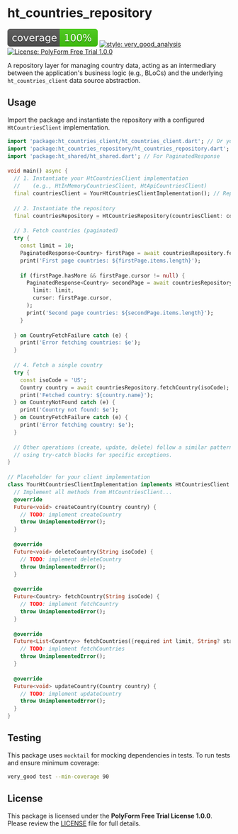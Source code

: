 # ht_countries_repository

[![Coverage Status](coverage_badge.svg)](https://github.com/headlines-toolkit/ht-countries-firestore)
[![style: very_good_analysis](https://img.shields.io/badge/style-very_good_analysis-B22C8E.svg)](https://pub.dev/packages/very_good_analysis)
[![License: PolyForm Free Trial 1.0.0](https://img.shields.io/badge/License-PolyForm%20Free%20Trial%201.0.0-blue.svg)](LICENSE)

A repository layer for managing country data, acting as an intermediary between the application's business logic (e.g., BLoCs) and the underlying `ht_countries_client` data source abstraction.

## Usage

Import the package and instantiate the repository with a configured `HtCountriesClient` implementation.

```dart
import 'package:ht_countries_client/ht_countries_client.dart'; // Or your client implementation
import 'package:ht_countries_repository/ht_countries_repository.dart';
import 'package:ht_shared/ht_shared.dart'; // For PaginatedResponse

void main() async {
  // 1. Instantiate your HtCountriesClient implementation
  //    (e.g., HtInMemoryCountriesClient, HtApiCountriesClient)
  final countriesClient = YourHtCountriesClientImplementation(); // Replace with actual client

  // 2. Instantiate the repository
  final countriesRepository = HtCountriesRepository(countriesClient: countriesClient);

  // 3. Fetch countries (paginated)
  try {
    const limit = 10;
    PaginatedResponse<Country> firstPage = await countriesRepository.fetchCountries(limit: limit);
    print('First page countries: ${firstPage.items.length}');

    if (firstPage.hasMore && firstPage.cursor != null) {
      PaginatedResponse<Country> secondPage = await countriesRepository.fetchCountries(
        limit: limit,
        cursor: firstPage.cursor,
      );
      print('Second page countries: ${secondPage.items.length}');
    }

  } on CountryFetchFailure catch (e) {
    print('Error fetching countries: $e');
  }

  // 4. Fetch a single country
  try {
    const isoCode = 'US';
    Country country = await countriesRepository.fetchCountry(isoCode);
    print('Fetched country: ${country.name}');
  } on CountryNotFound catch (e) {
    print('Country not found: $e');
  } on CountryFetchFailure catch (e) {
    print('Error fetching country: $e');
  }

  // Other operations (create, update, delete) follow a similar pattern
  // using try-catch blocks for specific exceptions.
}

// Placeholder for your client implementation
class YourHtCountriesClientImplementation implements HtCountriesClient {
  // Implement all methods from HtCountriesClient...
  @override
  Future<void> createCountry(Country country) {
    // TODO: implement createCountry
    throw UnimplementedError();
  }

  @override
  Future<void> deleteCountry(String isoCode) {
    // TODO: implement deleteCountry
    throw UnimplementedError();
  }

  @override
  Future<Country> fetchCountry(String isoCode) {
    // TODO: implement fetchCountry
    throw UnimplementedError();
  }

  @override
  Future<List<Country>> fetchCountries({required int limit, String? startAfterId}) {
    // TODO: implement fetchCountries
    throw UnimplementedError();
  }

  @override
  Future<void> updateCountry(Country country) {
    // TODO: implement updateCountry
    throw UnimplementedError();
  }
}
```

## Testing

This package uses `mocktail` for mocking dependencies in tests. To run tests and ensure minimum coverage:

```bash
very_good test --min-coverage 90
```

## License

This package is licensed under the **PolyForm Free Trial License 1.0.0**. Please review the [LICENSE](LICENSE) file for full details.
